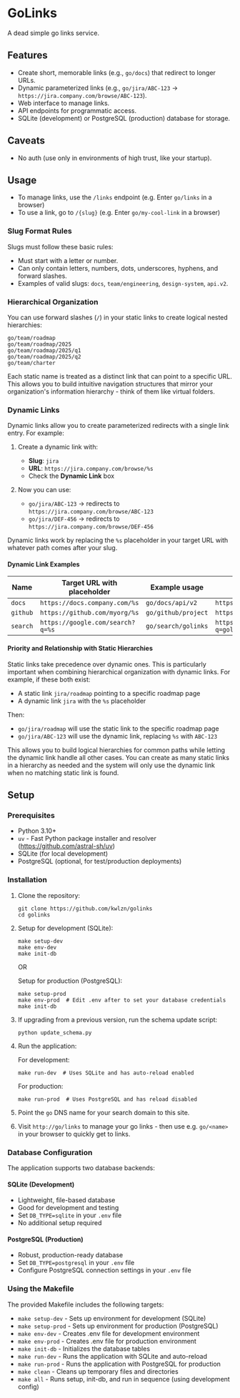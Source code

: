 # GoLinks

A dead simple go links service.

## Features

- Create short, memorable links (e.g., `go/docs`) that redirect to longer URLs.
- Dynamic parameterized links (e.g., `go/jira/ABC-123` → `https://jira.company.com/browse/ABC-123`).
- Web interface to manage links.
- API endpoints for programmatic access.
- SQLite (development) or PostgreSQL (production) database for storage.

## Caveats

- No auth (use only in environments of high trust, like your startup).

## Usage

- To manage links, use the `/links` endpoint (e.g. Enter `go/links` in a browser)
- To use a link, go to `/{slug}` (e.g. Enter `go/my-cool-link` in a browser)

### Slug Format Rules

Slugs must follow these basic rules:

- Must start with a letter or number.
- Can only contain letters, numbers, dots, underscores, hyphens, and forward slashes.
- Examples of valid slugs: `docs`, `team/engineering`, `design-system`, `api.v2`.

### Hierarchical Organization

You can use forward slashes (`/`) in your static links to create logical nested hierarchies:

```
go/team/roadmap
go/team/roadmap/2025
go/team/roadmap/2025/q1
go/team/roadmap/2025/q2
go/team/charter
```

Each static name is treated as a distinct link that can point to a specific URL. This allows you to build intuitive navigation structures that mirror your organization's information hierarchy - think of them like virtual folders.

### Dynamic Links

Dynamic links allow you to create parameterized redirects with a single link entry. For example:

1. Create a dynamic link with:
   - **Slug**: `jira`
   - **URL**: `https://jira.company.com/browse/%s`
   - Check the **Dynamic Link** box

2. Now you can use:
   - `go/jira/ABC-123` → redirects to `https://jira.company.com/browse/ABC-123`
   - `go/jira/DEF-456` → redirects to `https://jira.company.com/browse/DEF-456`

Dynamic links work by replacing the `%s` placeholder in your target URL with whatever path comes after your slug.

#### Dynamic Link Examples

| Name | Target URL with placeholder | Example usage | Redirects to |
|------|---------------------------|--------------|-------------|
| `docs` | `https://docs.company.com/%s` | `go/docs/api/v2` | `https://docs.company.com/api/v2` |
| `github` | `https://github.com/myorg/%s` | `go/github/project` | `https://github.com/myorg/project` |
| `search` | `https://google.com/search?q=%s` | `go/search/golinks` | `https://google.com/search?q=golinks` |

#### Priority and Relationship with Static Hierarchies

Static links take precedence over dynamic ones. This is particularly important when combining hierarchical organization with dynamic links. For example, if these both exist:

- A static link `jira/roadmap` pointing to a specific roadmap page
- A dynamic link `jira` with the `%s` placeholder

Then:

- `go/jira/roadmap` will use the static link to the specific roadmap page
- `go/jira/ABC-123` will use the dynamic link, replacing `%s` with `ABC-123`

This allows you to build logical hierarchies for common paths while letting the dynamic link handle all other cases. You can create as many static links in a hierarchy as needed and the system will only use the dynamic link when no matching static link is found.

## Setup

### Prerequisites

- Python 3.10+
- `uv` - Fast Python package installer and resolver (https://github.com/astral-sh/uv)
- SQLite (for local development)
- PostgreSQL (optional, for test/production deployments)

### Installation

1. Clone the repository:

   ```
   git clone https://github.com/kwlzn/golinks
   cd golinks
   ```

2. Setup for development (SQLite):

   ```
   make setup-dev
   make env-dev
   make init-db
   ```

   OR

   Setup for production (PostgreSQL):

   ```
   make setup-prod
   make env-prod  # Edit .env after to set your database credentials
   make init-db
   ```

3. If upgrading from a previous version, run the schema update script:

   ```
   python update_schema.py
   ```

4. Run the application:

   For development:

   ```
   make run-dev  # Uses SQLite and has auto-reload enabled
   ```

   For production:

   ```
   make run-prod  # Uses PostgreSQL and has reload disabled
   ```

5. Point the `go` DNS name for your search domain to this site.
6. Visit `http://go/links` to manage your go links - then use e.g. `go/<name>` in your browser to quickly get to links.

### Database Configuration

The application supports two database backends:

#### SQLite (Development)
- Lightweight, file-based database
- Good for development and testing
- Set `DB_TYPE=sqlite` in your `.env` file
- No additional setup required

#### PostgreSQL (Production)
- Robust, production-ready database
- Set `DB_TYPE=postgresql` in your `.env` file
- Configure PostgreSQL connection settings in your `.env` file

### Using the Makefile

The provided Makefile includes the following targets:

- `make setup-dev` - Sets up environment for development (SQLite)
- `make setup-prod` - Sets up environment for production (PostgreSQL)
- `make env-dev` - Creates .env file for development environment
- `make env-prod` - Creates .env file for production environment
- `make init-db` - Initializes the database tables
- `make run-dev` - Runs the application with SQLite and auto-reload
- `make run-prod` - Runs the application with PostgreSQL for production
- `make clean` - Cleans up temporary files and directories
- `make all` - Runs setup, init-db, and run in sequence (using development config)
